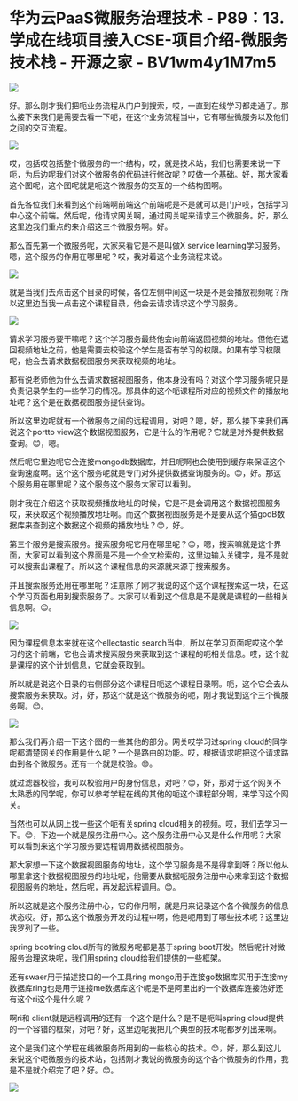 # 华为云PaaS微服务治理技术 - P89：13.学成在线项目接入CSE-项目介绍-微服务技术栈 - 开源之家 - BV1wm4y1M7m5

![](img/10941d95e27971928737c298d9b2316e_0.png)

好。那么刚才我们把呃业务流程从门户到搜索，哎，一直到在线学习都走通了。那么接下来我们是需要去看一下呃，在这个业务流程当中，它有哪些微服务以及他们之间的交互流程。



![](img/10941d95e27971928737c298d9b2316e_2.png)

哎，包括哎包括整个微服务的一个结构，哎，就是技术站，我们也需要来说一下呃，为后边呢我们对这个微服务的代码进行修改呢？哎做一个基础。好，那大家看这个图呢，这个图呢就是呃这个微服务的交互的一个结构图啊。

首先各位我们来看到这个前端啊前端这个前端呢是不是就可以是门户哎，包括学习中心这个前端。然后呢，他请求网关啊，通过网关呢来请求三个微服务。好，那么这里边我们重点的来介绍这三个微服务啊。好。

那么首先第一个微服务呢，大家来看它是不是叫做X service learning学习服务。嗯，这个服务的作用在哪里呢？哎，我对着这个业务流程来说。



![](img/10941d95e27971928737c298d9b2316e_4.png)

就是当我们去点击这个目录的时候，各位左侧中间这一块是不是会播放视频呢？所以这里边当我一点击这个课程目录，他会去请求请求这个学习服务。



![](img/10941d95e27971928737c298d9b2316e_6.png)

请求学习服务要干嘛呢？这个学习服务最终他会向前端返回视频的地址。但他在返回视频地址之前，他是需要去校验这个学生是否有学习的权限。如果有学习权限呢，他会去请求数据视图服务来获取视频的地址。

那有说老师他为什么去请求数据视图服务，他本身没有吗？对这个学习服务呢只是负责记录学生的一些学习的情况。那具体的这个呃课程所对应的视频文件的播放地址呢？这个是在数据视图服务提供查询。

所以这里边呢就有一个微服务之间的远程调用，对吧？嗯，好，那么接下来我们再说这个portto view这个数据视图服务，它是什么的作用呢？它就是对外提供数据查询。😊，嗯。

然后呢它里边呢它会连接mongodb数据库，并且呢啊也会使用到缓存来保证这个查询速度啊。这个这个服务呢就是专门对外提供数据查询服务的。😊，好。那这个服务用在哪里呢？这个服务这个服务大家可以看到。

刚才我在介绍这个获取视频播放地址的时候，它是不是会调用这个数据视图服务哎，来获取这个视频播放地址啊。而这个数据视图服务是不是要从这个猫godB数据库来查到这个数据这个视频的播放地址？😊，好。

第三个服务是搜索服务。搜索服务呢它用在哪里呢？😊，嗯，搜索嘛就是这个界面，大家可以看到这个界面是不是一个全文检索的，这里边输入关键字，是不是就可以搜索出课程了。所以这个课程信息的来源就来源于搜索服务。

并且搜索服务还用在哪里呢？注意除了刚才我说的这个这个课程搜索这一块，在这个学习页面也用到搜索服务了。大家可以看到这个信息是不是就是课程的一些相关信息啊。😊。



![](img/10941d95e27971928737c298d9b2316e_8.png)

因为课程信息本来就在这个ellectastic search当中，所以在学习页面呢哎这个学习的这个前端，它也会请求搜索服务来获取到这个课程的呃相关信息。哎，这个就是课程的这个计划信息，它就会获取到。

所以就是说这个目录的右侧部分这个课程目呃这个课程目录啊。呃，这个它会去从搜索服务来获取。对，好，那这个就是这个微服务的呃，刚才我说到这个三个微服务啊。😊。



![](img/10941d95e27971928737c298d9b2316e_10.png)

那么我们再介绍一下这个图的一些其他的部分。网关哎学习过spring cloud的同学呢都清楚网关的作用是什么呢？一个是路由的功能。哎，根据请求呢把这个请求路由到各个微服务。还有一个就是校验。😊。

就过滤器校验，我可以校验用户的身份信息，对吧？😊，好，那对于这个网关不太熟悉的同学呢，你可以参考学程在线的其他的呃这个课程部分啊，来学习这个网关。

当然也可以从网上找一些这个呃有关spring cloud相关的视频。哎，我们去学习一下。😊，下边一个就是服务注册中心。这个服务注册中心又是什么作用呢？大家可以看到来这个学习服务要远程调用数据视图服务。

那大家想一下这个数据视图服务的地址，这个学习服务是不是得拿到呀？所以他从哪里拿这个数据视图服务的地址呢，他需要从数据呃服务注册中心来拿到这个数据视图服务的地址，然后呢，再发起远程调用。😊。

所以这就是这个服务注册中心，它的作用啊，就是用来记录这个各个微服务的信息状态哎。好，那么这个微服务开发的过程中啊，他是呃用到了哪些技术呢？这里边我罗列了一些。

spring bootring cloud所有的微服务呢都是基于spring boot开发。然后呢针对微服务治理这块呢，我们用spring cloud给我们提供的一些框架。

还有swaer用于描述接口的一个工具ring mongo用于连接go数据库买用于连接my数据库ring也是用于连接me数据库这个呢是不是阿里出的一个数据库连接池好还有这个ri这个是什么呢？

啊ri和 client就是远程调用的还有一个这个是什么？是不是呃叫spring cloud提供的一个容错的框架，对吧？好，这里边呢我把几个典型的技术呢都罗列出来啊。

这个是我们这个学程在线微服务所用到的一些核心的技术。😊，好，那么到这儿来说这个呃微服务的技术站，包括刚才我说的微服务的这个各个微服务的作用，我是不是就介绍完了吧？好。😊。



![](img/10941d95e27971928737c298d9b2316e_12.png)